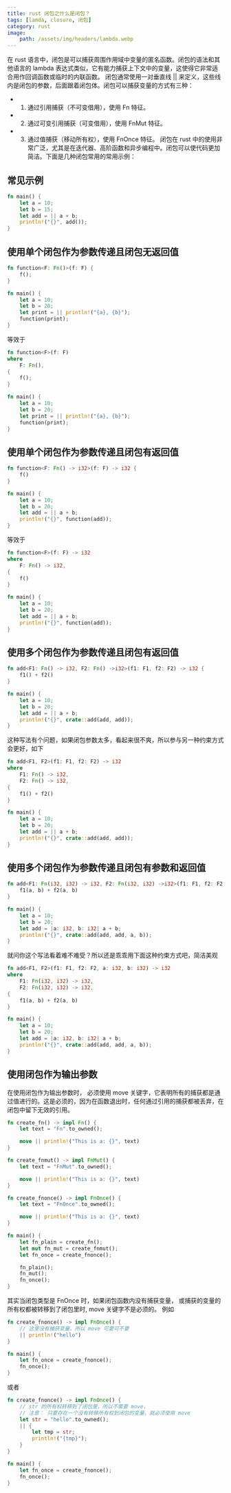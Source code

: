 ```yaml
---
title: rust 闭包之什么是闭包？
tags: [lamda, closure, 闭包]
category: rust
image:
    path: /assets/img/headers/lambda.webp
---
```


在 rust 语言中，闭包是可以捕获周围作用域中变量的匿名函数。闭包的语法和其他语言的 lambda 表达式类似，它有能力捕获上下文中的变量，这使得它非常适合用作回调函数或临时的内联函数。 
闭包通常使用一对垂直线 || 来定义，这些线内是闭包的参数，后面跟着闭包体。闭包可以捕获变量的方式有三种： 
- 1. 通过引用捕获（不可变借用），使用 Fn 特征。 
- 2. 通过可变引用捕获（可变借用），使用 FnMut 特征。 
- 3. 通过值捕获（移动所有权），使用 FnOnce 特征。 
闭包在 rust 中的使用非常广泛，尤其是在迭代器、高阶函数和异步编程中。闭包可以使代码更加简洁。下面是几种闭包常用的常用示例：

## 常见示例

```rust
fn main() {
    let a = 10;
    let b = 15;
    let add = || a + b;
    println!("{}", add());
}
```

## 使用单个闭包作为参数传递且闭包无返回值
```rust
fn function<F: Fn()>(f: F) {
    f();
}

fn main() {
    let a = 10;
    let b = 20;
    let print = || println!("{a}, {b}");
    function(print);
}
```
等效于
```rust
fn function<F>(f: F)
where
    F: Fn(),
{
    f();
}

fn main() {
    let a = 10;
    let b = 20;
    let print = || println!("{a}, {b}");
    function(print);
}
```

## 使用单个闭包作为参数传递且闭包有返回值
```rust
fn function<F: Fn() -> i32>(f: F) -> i32 {
    f()
}

fn main() {
    let a = 10;
    let b = 20;
    let add = || a + b;
    println!("{}", function(add));
}
```
等效于
```rust
fn function<F>(f: F) -> i32
where
    F: Fn() -> i32,
{
    f()
}

fn main() {
    let a = 10;
    let b = 20;
    let add = || a + b;
    println!("{}", function(add));
}
```

## 使用多个闭包作为参数传递且闭包有返回值
```rust
fn add<F1: Fn() -> i32, F2: Fn() ->i32>(f1: F1, f2: F2) -> i32 {
    f1() + f2()
}

fn main() {
    let a = 10;
    let b = 20;
    let add = || a + b;
    println!("{}", crate::add(add, add));
}
```
这种写法有个问题，如果闭包参数太多，看起来很不爽，所以参与另一种约束方式会更好，如下
```rust
fn add<F1, F2>(f1: F1, f2: F2) -> i32
where
    F1: Fn() -> i32,
    F2: Fn() -> i32,
{
    f1() + f2()
}

fn main() {
    let a = 10;
    let b = 20;
    let add = || a + b;
    println!("{}", crate::add(add, add));
}
```

## 使用多个闭包作为参数传递且闭包有参数和返回值
```rust
fn add<F1: Fn(i32, i32) -> i32, F2: Fn(i32, i32) ->i32>(f1: F1, f2: F2, a: i32, b: i32) -> i32 {
    f1(a, b) + f2(a, b)
}

fn main() {
    let a = 10;
    let b = 20;
    let add = |a: i32, b: i32| a + b;
    println!("{}", crate::add(add, add, a, b));
}
```
就问你这个写法看着难不难受？所以还是乖乖用下面这种约束方式吧，简洁美观

```rust
fn add<F1, F2>(f1: F1, f2: F2, a: i32, b: i32) -> i32
where
    F1: Fn(i32, i32) -> i32,
    F2: Fn(i32, i32) -> i32,
{
    f1(a, b) + f2(a, b)
}

fn main() {
    let a = 10;
    let b = 20;
    let add = |a: i32, b: i32| a + b;
    println!("{}", crate::add(add, add, a, b));
}
```

## 使用闭包作为输出参数

在使用闭包作为输出参数时， 必须使用 move 关键字，它表明所有的捕获都是通过值进行的。这是必须的，因为在函数退出时，任何通过引用的捕获都被丢弃，在闭包中留下无效的引用。

```rust
fn create_fn() -> impl Fn() {
    let text = "Fn".to_owned();

    move || println!("This is a: {}", text)
}

fn create_fnmut() -> impl FnMut() {
    let text = "FnMut".to_owned();

    move || println!("This is a: {}", text)
}

fn create_fnonce() -> impl FnOnce() {
    let text = "FnOnce".to_owned();

    move || println!("This is a: {}", text)
}

fn main() {
    let fn_plain = create_fn();
    let mut fn_mut = create_fnmut();
    let fn_once = create_fnonce();

    fn_plain();
    fn_mut();
    fn_once();
}

```
其实当闭包类型是 FnOnce 时，如果闭包函数内没有捕获变量，
或捕获的变量的所有权都被转移到了闭包里时, move 关键字不是必须的。
例如

```rust
fn create_fnonce() -> impl FnOnce() {
    // 这里没有捕获变量，所以 move 可要可不要
    || println!("hello")
}

fn main() {
    let fn_once = create_fnonce();
    fn_once();
}
```
或者
```rust
fn create_fnonce() -> impl FnOnce() {
    // str 的所有权转移到了闭包里，所以不需要 move，
    // 注意： 只要存在一个没有转移所有权到闭包的变量，就必须使用 move
    let str = "hello".to_owned();
    || {
        let tmp = str;
        println!("{tmp}");
    }
}

fn main() {
    let fn_once = create_fnonce();
    fn_once();
}
```
